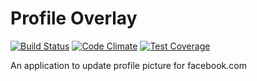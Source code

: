# Profile Overlay

[![Build Status](https://travis-ci.org/lalusaud/profile_overlay.svg)](https://travis-ci.org/lalusaud/profile_overlay)
[![Code Climate](https://codeclimate.com/github/lalusaud/profile_overlay/badges/gpa.svg)](https://codeclimate.com/github/lalusaud/profile_overlay)
[![Test Coverage](https://codeclimate.com/github/lalusaud/profile_overlay/badges/coverage.svg)](https://codeclimate.com/github/lalusaud/profile_overlay/coverage)

An application to update profile picture for facebook.com
